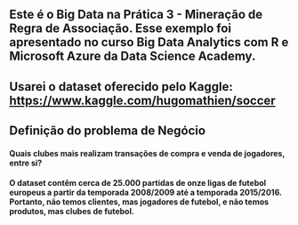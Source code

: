 ## Este é o Big Data na Prática 3 - Mineração de Regra de Associação. Esse exemplo foi apresentado no curso Big Data Analytics com R e Microsoft Azure da Data Science Academy.

## Usarei o dataset oferecido pelo Kaggle: https://www.kaggle.com/hugomathien/soccer

## Definição do problema de Negócio

#### Quais clubes mais realizam transações de compra e venda de jogadores, entre si?

#### O dataset contêm cerca de 25.000 partidas de onze ligas de futebol europeus a partir da temporada 2008/2009 até a temporada 2015/2016. Portanto, não temos clientes, mas jogadores de futebol, e não temos produtos, mas clubes de futebol. 
